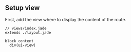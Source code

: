 ## Setup view

First, add the view where to display the content of the route.

```jade
// views/index.jade
extends ./layout.jade

block content
  div(ui-view)
```

